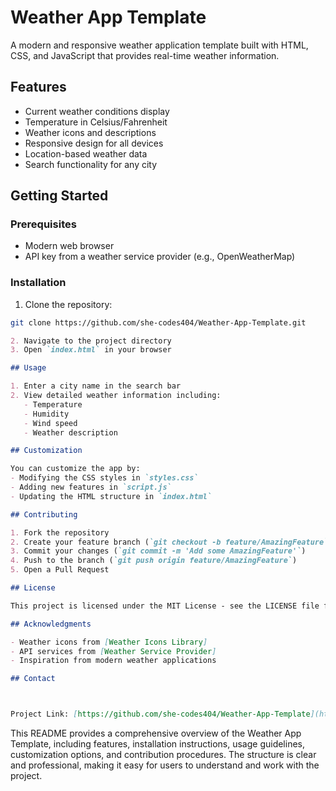 # Weather App Template

A modern and responsive weather application template built with HTML, CSS, and JavaScript that provides real-time weather information.

## Features

- Current weather conditions display
- Temperature in Celsius/Fahrenheit
- Weather icons and descriptions
- Responsive design for all devices
- Location-based weather data
- Search functionality for any city

## Getting Started

### Prerequisites

- Modern web browser
- API key from a weather service provider (e.g., OpenWeatherMap)

### Installation

1. Clone the repository:
```bash
git clone https://github.com/she-codes404/Weather-App-Template.git
```

```markdown:README.md
2. Navigate to the project directory
3. Open `index.html` in your browser

## Usage

1. Enter a city name in the search bar
2. View detailed weather information including:
   - Temperature
   - Humidity
   - Wind speed
   - Weather description

## Customization

You can customize the app by:
- Modifying the CSS styles in `styles.css`
- Adding new features in `script.js`
- Updating the HTML structure in `index.html`

## Contributing

1. Fork the repository
2. Create your feature branch (`git checkout -b feature/AmazingFeature`)
3. Commit your changes (`git commit -m 'Add some AmazingFeature'`)
4. Push to the branch (`git push origin feature/AmazingFeature`)
5. Open a Pull Request

## License

This project is licensed under the MIT License - see the LICENSE file for details

## Acknowledgments

- Weather icons from [Weather Icons Library]
- API services from [Weather Service Provider]
- Inspiration from modern weather applications

## Contact



Project Link: [https://github.com/she-codes404/Weather-App-Template](https://github.com/she-codes404/Weather-App-Template)
```

This README provides a comprehensive overview of the Weather App Template, including features, installation instructions, usage guidelines, customization options, and contribution procedures. The structure is clear and professional, making it easy for users to understand and work with the project.
